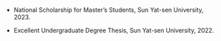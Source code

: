 - National Scholarship for Master’s Students, Sun Yat-sen University, 2023.  

- Excellent Undergraduate Degree Thesis, Sun Yat-sen University, 2022. 